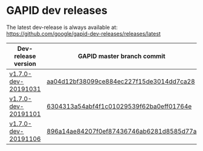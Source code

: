 # GAPID dev releases

The latest dev-release is always available at: https://github.com/google/gapid-dev-releases/releases/latest

| Dev-release version | GAPID master branch commit |
|---------------------|----------------------------|
| [v1.7.0-dev-20191031](https://github.com/google/gapid-dev-releases/releases/tag/v1.7.0-dev-20191031) | [aa04d12bf38099ce884ec227f15de3014dd7ca28](https://github.com/google/gapid/commit/aa04d12bf38099ce884ec227f15de3014dd7ca28) |
| [v1.7.0-dev-20191101](https://github.com/google/gapid-dev-releases/releases/tag/v1.7.0-dev-20191101) | [6304313a54abf4f1c01029539f62ba0eff01764e](https://github.com/google/gapid/commit/6304313a54abf4f1c01029539f62ba0eff01764e) |
| [v1.7.0-dev-20191106](https://github.com/google/gapid-dev-releases/releases/tag/v1.7.0-dev-20191106) | [896a14ae84207f0ef87436746ab6281d8585d77a](https://github.com/google/gapid/commit/896a14ae84207f0ef87436746ab6281d8585d77a) |
